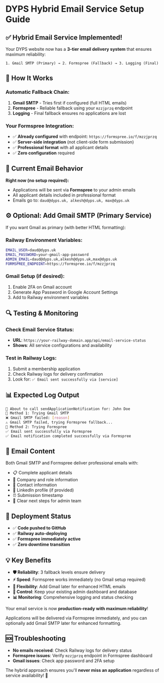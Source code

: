 # DYPS Hybrid Email Service Setup Guide

## ✅ Hybrid Email Service Implemented!

Your DYPS website now has a **3-tier email delivery system** that ensures maximum reliability:

```
1. Gmail SMTP (Primary) → 2. Formspree (Fallback) → 3. Logging (Final)
```

## 🚀 How It Works

### **Automatic Fallback Chain:**
1. **Gmail SMTP** - Tries first if configured (full HTML emails)
2. **Formspree** - Reliable fallback using your `mzzjprzq` endpoint
3. **Logging** - Final fallback ensures no applications are lost

### **Your Formspree Integration:**
- ✅ **Already configured** with endpoint: `https://formspree.io/f/mzzjprzq`
- ✅ **Server-side integration** (not client-side form submission)
- ✅ **Professional format** with all applicant details
- ✅ **Zero configuration** required

## 📧 Current Email Behavior

**Right now (no setup required):**
- Applications will be sent via **Formspree** to your admin emails
- All applicant details included in professional format
- Emails go to: `daud@dyps.uk, alkesh@dyps.uk, max@dyps.uk`

## ⚙️ Optional: Add Gmail SMTP (Primary Service)

If you want Gmail as primary (with better HTML formatting):

### Railway Environment Variables:
```bash
EMAIL_USER=daud@dyps.uk
EMAIL_PASSWORD=your-gmail-app-password
ADMIN_EMAIL=daud@dyps.uk,alkesh@dyps.uk,max@dyps.uk
FORMSPREE_ENDPOINT=https://formspree.io/f/mzzjprzq
```

### Gmail Setup (if desired):
1. Enable 2FA on Gmail account
2. Generate App Password in Google Account Settings
3. Add to Railway environment variables

## 🔍 Testing & Monitoring

### Check Email Service Status:
- **URL**: `https://your-railway-domain.app/api/email-service-status`
- **Shows**: All service configurations and availability

### Test in Railway Logs:
1. Submit a membership application
2. Check Railway logs for delivery confirmation
3. Look for: `✅ Email sent successfully via [service]`

## 📊 Expected Log Output

```bash
🔧 About to call sendApplicationNotification for: John Doe
📧 Method 1: Trying Gmail SMTP
❌ Gmail SMTP failed: [reason]
⚠️ Gmail SMTP failed, trying Formspree fallback...
📧 Method 2: Trying Formspree
✅ Email sent successfully via Formspree
✅ Email notification completed successfully via Formspree
```

## 🎯 Email Content

Both Gmail SMTP and Formspree deliver professional emails with:
- 📋 Complete applicant details
- 🏢 Company and role information
- 📧 Contact information
- 🔗 LinkedIn profile (if provided)
- ⏰ Submission timestamp
- 🎯 Clear next steps for admin team

## 🚀 Deployment Status

- ✅ **Code pushed to GitHub**
- ✅ **Railway auto-deploying**
- ✅ **Formspree immediately active**
- ✅ **Zero downtime transition**

## 💡 Key Benefits

- **🛡️ Reliability**: 3 fallback levels ensure delivery
- **⚡ Speed**: Formspree works immediately (no Gmail setup required)
- **🎨 Flexibility**: Add Gmail later for enhanced HTML emails
- **🔧 Control**: Keep your existing admin dashboard and database
- **📊 Monitoring**: Comprehensive logging and status checking

Your email service is now **production-ready with maximum reliability**!

Applications will be delivered via Formspree immediately, and you can optionally add Gmail SMTP later for enhanced formatting.

## 🆘 Troubleshooting

- **No emails received**: Check Railway logs for delivery status
- **Formspree issues**: Verify `mzzjprzq` endpoint in Formspree dashboard
- **Gmail issues**: Check app password and 2FA setup

The hybrid approach ensures you'll **never miss an application** regardless of service availability! 🎉